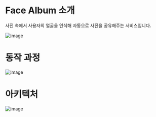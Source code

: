 # Face Album 소개

사진 속에서 사용자의 얼굴을 인식해 자동으로 사진을 공유해주는 서비스입니다.

![image](https://user-images.githubusercontent.com/27201209/215160754-25d93513-8c96-430e-b964-848a7bca1bd2.png)

# 동작 과정
![image](https://user-images.githubusercontent.com/27201209/215163575-d0241bef-4d85-4830-b8fe-c87ec748d71f.png)

# 아키텍처
![image](https://user-images.githubusercontent.com/27201209/215163702-bcfc435c-5b99-4c4c-8e53-05e1ed331396.png)
